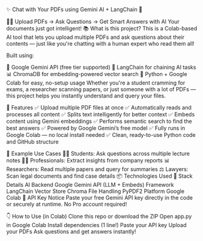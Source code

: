 ✨ Chat with Your PDFs using Gemini AI + LangChain 🚀

🧠📄 Upload PDFs → Ask Questions → Get Smart Answers with AI
Your documents just got intelligent!
📚 What is this project?
This is a Colab-based AI tool that lets you upload multiple PDFs and ask questions about their contents — just like you're chatting with a human expert who read them all!

Built using:

🤖 Google Gemini API (free tier supported)
🧱 LangChain for chaining AI tasks
📊 ChromaDB for embedding-powered vector search
🐍 Python + Google Colab for easy, no-setup usage
Whether you're a student cramming for exams, a researcher scanning papers, or just someone with a lot of PDFs — this project helps you instantly understand and query your files.

🎯 Features
✅ Upload multiple PDF files at once
✅ Automatically reads and processes all content
✅ Splits text intelligently for better context
✅ Embeds content using Gemini embeddings
✅ Performs semantic search to find the best answers
✅ Powered by Google Gemini’s free model
✅ Fully runs in Google Colab — no local install needed
✅ Clean, ready-to-use Python code and GitHub structure

🧪 Example Use Cases
👨‍🎓 Students: Ask questions across multiple lecture notes
🧑‍💼 Professionals: Extract insights from company reports
📊 Researchers: Read multiple papers and query for summaries
⚖️ Lawyers: Scan legal documents and find case details
📦 Technologies Used
🧰 Stack	Details
AI Backend	Google Gemini API (LLM + Embeds)
Framework	LangChain
Vector Store	Chroma
File Handling	PyPDF2
Platform	Google Colab
🔐 API Key Notice
Paste your free Gemini API key directly in the code or securely at runtime. No Pro account required!

👇 How to Use (in Colab)
Clone this repo or download the ZIP
Open app.py in Google Colab
Install dependencies (1 line!)
Paste your API key
Upload your PDFs
Ask questions and get answers instantly!
